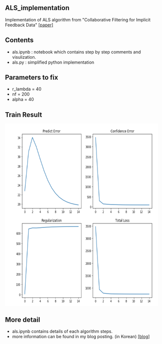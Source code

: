 ## ALS_implementation
Implementation of ALS algorithm from "Collaborative Filtering for Implicit Feedback Data" [[paper]](http://yifanhu.net/PUB/cf.pdf)  

## Contents
- als.ipynb : notebook which contains step by step comments and visulization.
- als.py : simplified python implementation

## Parameters to fix
- r_lambda = 40
- nf = 200
- alpha = 40

## Train Result
<img src="./train_result.png" width=auto height=600> </img>

## More detail
- als.ipynb contains details of each algorithm steps.
- more information can be found in my blog posting. (in Korean) [[blog]](https://yeomko.tistory.com/8) 

